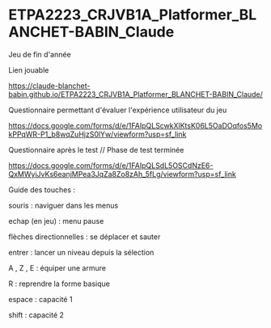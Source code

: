 # ETPA2223_CRJVB1A_Platformer_BLANCHET-BABIN_Claude
 Jeu de fin d'année
 
Lien jouable

https://claude-blanchet-babin.github.io/ETPA2223_CRJVB1A_Platformer_BLANCHET-BABIN_Claude/


Questionnaire permettant d'évaluer l'expérience utilisateur du jeu

https://docs.google.com/forms/d/e/1FAIpQLScwkXlKtsK06L5OaDOqfos5MokPPqWR-P1_b8wqZuHjzS0lYw/viewform?usp=sf_link




Questionnaire après le test // Phase de test terminée

https://docs.google.com/forms/d/e/1FAIpQLSdL5OSCdNzE6-QxMWyiJvKs6eanjMPea3JqZa8Zo8zAh_5fLg/viewform?usp=sf_link




Guide des touches :

souris : naviguer dans les menus

echap (en jeu) : menu pause

flèches directionnelles : se déplacer et sauter

entrer : lancer un niveau depuis la sélection

A , Z , E : équiper une armure

R : reprendre la forme basique

espace : capacité 1

shift : capacité 2

